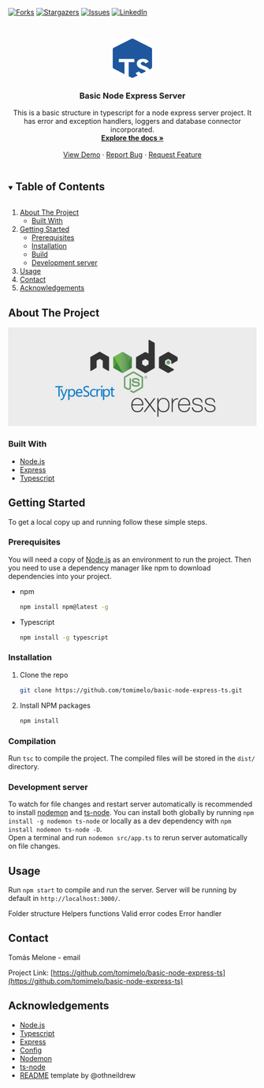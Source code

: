 <!-- PROJECT SHIELDS -->
[![Forks][forks-shield]][forks-url]
[![Stargazers][stars-shield]][stars-url]
[![Issues][issues-shield]][issues-url]
[![LinkedIn][linkedin-shield]][linkedin-url]

<!-- PROJECT LOGO -->
<br />
<p align="center">
  <a href="https://github.com/tomimelo/basic-node-express-ts">
    <img src="images/logo.png" alt="Logo" width="80" height="80">
  </a>

  <h3 align="center">Basic Node Express Server</h3>

  <p align="center">
    This is a basic structure in typescript for a node express server project. It has error and exception handlers, loggers and database connector incorporated.
    <br />
    <a href="https://github.com/tomimelo/basic-node-express-ts"><strong>Explore the docs »</strong></a>
    <br />
    <br />
    <a href="https://github.com/tomimelo/basic-node-express-ts">View Demo</a>
    ·
    <a href="https://github.com/tomimelo/basic-node-express-ts/issues">Report Bug</a>
    ·
    <a href="https://github.com/tomimelo/basic-node-express-ts/issues">Request Feature</a>
  </p>
</p>



<!-- TABLE OF CONTENTS -->
<details open="open">
  <summary><h2 style="display: inline-block">Table of Contents</h2></summary>
  <ol>
    <li>
      <a href="#about-the-project">About The Project</a>
      <ul>
        <li><a href="#built-with">Built With</a></li>
      </ul>
    </li>
    <li>
      <a href="#getting-started">Getting Started</a>
      <ul>
        <li><a href="#prerequisites">Prerequisites</a></li>
        <li><a href="#installation">Installation</a></li>
        <li><a href="#build">Build</a></li>
        <li><a href="#development-server">Development server</a></li>
      </ul>
    </li>
    <li><a href="#usage">Usage</a></li>
    <li><a href="#contact">Contact</a></li>
    <li><a href="#acknowledgements">Acknowledgements</a></li>
  </ol>
</details>



<!-- ABOUT THE PROJECT -->
## About The Project

![product-screenshot]

### Built With

* [Node.js](https://nodejs.org/)
* [Express](https://expressjs.com/)
* [Typescript](https://www.typescriptlang.org/)


<!-- GETTING STARTED -->
## Getting Started

To get a local copy up and running follow these simple steps.

### Prerequisites

You will need a copy of [Node.js](https://nodejs.org/es/) as an environment to run the project. Then you need to use a dependency manager like npm to download dependencies into your project.

* npm
  ```sh
  npm install npm@latest -g
  ```

* Typescript
  ```sh
  npm install -g typescript
  ```

### Installation

1. Clone the repo
   ```sh
   git clone https://github.com/tomimelo/basic-node-express-ts.git
   ```
2. Install NPM packages
   ```sh
   npm install
   ```

### Compilation

Run `tsc` to compile the project. The compiled files will be stored in the `dist/` directory.

### Development server

To watch for file changes and restart server automatically is recommended to install [nodemon](https://github.com/remy/nodemon) and [ts-node](https://github.com/TypeStrong/ts-node). You can install both globally by running `npm install -g nodemon ts-node` or locally as a dev dependency with `npm install nodemon ts-node -D`.
<br>
Open a terminal and run `nodemon src/app.ts` to rerun server automatically on file changes.

<!-- USAGE EXAMPLES -->
## Usage

Run `npm start` to compile and run the server. Server will be running by default in `http://localhost:3000/`.

Folder structure
Helpers functions
Valid error codes
Error handler

<!-- CONTACT -->
## Contact

Tomás Melone - email

Project Link: [https://github.com/tomimelo/basic-node-express-ts](https://github.com/tomimelo/basic-node-express-ts)

<!-- ACKNOWLEDGEMENTS -->
## Acknowledgements

* [Node.js](https://nodejs.org/)
* [Typescript](https://www.typescriptlang.org/)
* [Express](https://expressjs.com/)
* [Config](https://github.com/lorenwest/node-config)
* [Nodemon](https://github.com/remy/nodemon/)
* [ts-node](https://github.com/TypeStrong/ts-node)
* [README](https://github.com/othneildrew/Best-README-Template) template by @othneildrew





<!-- MARKDOWN LINKS & IMAGES -->
[forks-shield]: https://img.shields.io/github/forks/tomimelo/basic-node-express-ts.svg?style=for-the-badge
[forks-url]: https://github.com/tomimelo/basic-node-express-ts/network/members
[stars-shield]: https://img.shields.io/github/stars/tomimelo/basic-node-express-ts.svg?style=for-the-badge
[stars-url]: https://github.com/tomimelo/basic-node-express-ts/stargazers
[issues-shield]: https://img.shields.io/github/issues/tomimelo/basic-node-express-ts.svg?style=for-the-badge
[issues-url]: https://github.com/tomimelo/basic-node-express-ts/issues
[linkedin-shield]: https://img.shields.io/badge/-LinkedIn-black.svg?style=for-the-badge&logo=linkedin&colorB=555
[linkedin-url]: https://linkedin.com/in/tomasmelone
[product-screenshot]: images/screenshot.png